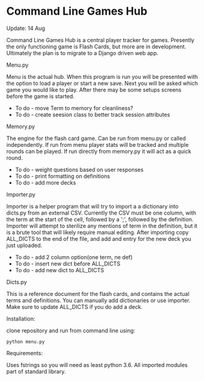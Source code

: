 # Command Line Games Hub

Update: 14 Aug

Command Line Games Hub is a central player tracker for games. Presently
the only functioning game is Flash Cards, but more are in development. 
Ultimately the plan is to migrate to a Django driven web app.

Menu.py

Menu is the actual hub. When this program is run you will be presented
with the option to load a player or start a new save. Next you will be
asked which game you would like to play. After there may be some setups
screens before the game is started.

* To do - move Term to memory for cleanliness?
* To do - create seesion class to better track session attributes

Memory.py

The engine for the flash card game. Can be run from menu.py or called
independently. If run from menu player stats will be tracked and multiple
rounds can be played. If run directly from memory.py it will act as a
quick round.

* To do - weight questions based on user responses
* To do - print formatting on definitions
* To do - add more decks
        
Importer.py

Importer is a helper program that will try to import a a dictionary into 
dicts.py from an external CSV. Currently the CSV must be one column, with 
the term at the start of the cell, followed by a ';', followed by the
definition. Importer will attempt to sterilize any mentions of term in
the definition, but it is a brute tool that will likely require manual
editing. After importing copy ALL_DICTS to the end of the file, and add
and entry for the new deck you just uploaded.

* To do - add 2 column option(one term, ne def)
* To do - insert new dict before ALL_DICTS
* To do - add new dict to ALL_DICTS

Dicts.py

This is a reference document for the flash cards, and contains the actual
terms and definitions. You can manually add dictionaries or use importer.
Make sure to update ALL_DICTS if you do add a deck.

Installation:

clone repository and run from command line using:
    
    python menu.py
    
Requirements:

Uses fstrings so you will need as least python 3.6. All imported modules
part of standard library.
